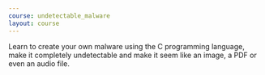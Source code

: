 ```yaml
---
course: undetectable_malware
layout: course
---
```


Learn to create your own malware using the C programming language, make it
completely undetectable and make it seem like an image, a PDF or even an audio
file.

